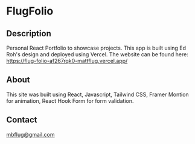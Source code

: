 # FlugFolio

## Description
Personal React Portfolio to showcase projects. This app is built using Ed Roh's design and deployed using Vercel.
The website can be found here: https://flug-folio-af267rqk0-mattflug.vercel.app/

## About
This site was built using React, Javascript, Tailwind CSS, Framer Montion for animation, React Hook Form for form validation.

## Contact

mbflug@gmail.com
